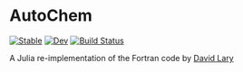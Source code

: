# AutoChem


[![Stable](https://img.shields.io/badge/docs-stable-blue.svg)](https://john-waczak.github.io/AutoChem.jl/stable/)
[![Dev](https://img.shields.io/badge/docs-dev-blue.svg)](https://john-waczak.github.io/AutoChem.jl/dev/)
[![Build Status](https://github.com/john-waczak/AutoChem.jl/actions/workflows/CI.yml/badge.svg?branch=main)](https://github.com/john-waczak/AutoChem.jl/actions/workflows/CI.yml?query=branch%3Amain)


A Julia re-implementation of the Fortran code by [David Lary](https://www.techbriefs.com/component/content/article/tb/pub/briefs/software/458)
